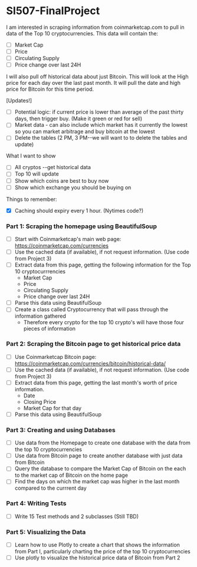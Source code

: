 # SI507-FinalProject

I am interested in scraping information from coinmarketcap.com to pull in data of the Top 10 cryptocurrencies.
This data will contain the:
- [ ] Market Cap
- [ ] Price
- [ ] Circulating Supply
- [ ] Price change over last 24H

I will also pull off historical data about just Bitcoin. This will look at the High price for each day over the last past month. It will pull the date and high price for Bitcoin for this time period.

[Updates!]
- [ ] Potential logic: if current price is lower than average of the past thirty days, then trigger buy. 
(Make it green or red for sell)
- [ ] Market data - can also include which market has it currently the lowest so you can market arbitrage and buy bitcoin at the lowest
- [ ] Delete the tables (2 PM, 3 PM--we will want to to delete the tables and update)

What I want to show
- [ ] All cryptos --get historical data
- [ ] Top 10 will update
- [ ] Show which coins are best to buy now
- [ ] Show which exchange you should be buying on

Things to remember:
- [X] Caching should expiry every 1 hour. (Nytimes code?)

### Part 1: Scraping the homepage using BeautifulSoup

- [ ] Start with Coinmarketcap's main web page: https://coinmarketcap.com/currencies
- [ ] Use the cached data (if available), if not request information. (Use code from Project 3)
- [ ] Extract data from this page, getting the following information for the Top 10 cryptocurrrencies
    - Market Cap
    - Price
    - Circulating Supply
    - Price change over last 24H
- [ ] Parse this data using BeautifulSoup
- [ ] Create a class called Cryptocurrency that will pass through the information gathered
    - Therefore every crypto for the top 10 crypto's will have those four pieces of information

### Part 2: Scraping the Bitcoin page to get historical price data

- [ ] Use Coinmarketcap Bitcoin page: https://coinmarketcap.com/currencies/bitcoin/historical-data/
- [ ] Use the cached data (if available), if not request information. (Use code from Project 3)
- [ ] Extract data from this page, getting the last month's worth of price information.
    - Date
    - Closing Price
    - Market Cap for that day
- [ ] Parse this data using BeautifulSoup

### Part 3: Creating and using Databases
- [ ] Use data from the Homepage to create one database with the data from the top 10 cryptocurrencies
- [ ] Use data from Bitcoin page to create another database with just data from Bitcoin
- [ ] Query the database to compare the Market Cap of Bitcoin on the each to the market cap of Bitcoin on the home page
- [ ] Find the days on which the market cap was higher in the last month compared to the currrent day

### Part 4: Writing Tests
- [ ] Write 15 Test methods and 2 subclasses (Still TBD)

### Part 5: Visualizing the Data
- [ ] Learn how to use Plotly to create a chart that shows the information from Part I, particularly charting the price of the top 10 cryptocurrencies
- [ ] Use plotly to visualize the historical price data of Bitcoin from Part 2
